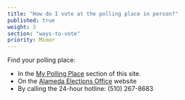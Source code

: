 ```yaml
---
title: "How do I vote at the polling place in person?"
published: true
weight: 3
section: "ways-to-vote"
priority: Minor
---
```


Find your polling place:  
- In the [My Polling Place](#item-my-polling-place) section of this site.
- On the [Alameda Elections Office](https://www.acgov.org/alco_ssl_app/rov/voter_info/voter_profile.jsp?formLanguage=E) website
- By calling the 24-hour hotline: (510) 267-8683

